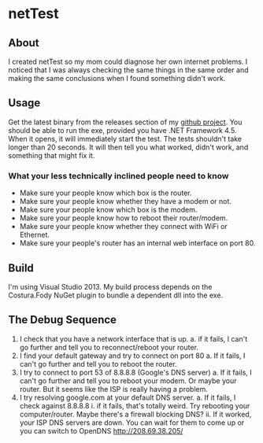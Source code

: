 netTest
======

## About
I created netTest so my mom could diagnose her own internet problems.  I
noticed that I was always checking the same things in the same order and making
the same conclusions when I found something didn't work.  

## Usage
Get the latest binary from the releases section of my
[github project](https://github.com/rigel314/netTest). You should be able to
run the exe, provided you have .NET Framework 4.5.  When it opens, it will
immediately start the test.  The tests shouldn't take longer than 20 seconds.
It will then tell you what worked, didn't work, and something that might fix
it.

### What your less technically inclined people need to know
 * Make sure your people know which box is the router.
 * Make sure your people know whether they have a modem or not.
 * Make sure your people know which box is the modem.
 * Make sure your people know how to reboot their router/modem.
 * Make sure your people know whether they connect with WiFi or Ethernet.
 * Make sure your people's router has an internal web interface on port 80.

## Build
I'm using Visual Studio 2013.  My build process depends on the Costura.Fody
NuGet plugin to bundle a dependent dll into the exe.

## The Debug Sequence
 1. I check that you have a network interface that is up.
    a. if it fails, I can't go further and tell you to reconnect/reboot your router.
 2. I find your default gateway and try to connect on port 80
    a. If it fails, I can't go further and tell you to reboot the router.
 3. I try to connect to port 53 of 8.8.8.8 (Google's DNS server)
    a. If it fails, I can't go further and tell you to reboot your modem.  Or maybe your router.  But it seems like the ISP is really having a problem.
 4. I try resolving google.com at your default DNS server.
    a. If it fails, I check against 8.8.8.8
       i. if it fails, that's totally weird.  Try rebooting your computer/router.  Maybe there's a firewall blocking DNS?
       ii. If it worked, your ISP DNS servers are down.  You can wait for them to come up or you can switch to OpenDNS http://208.69.38.205/
